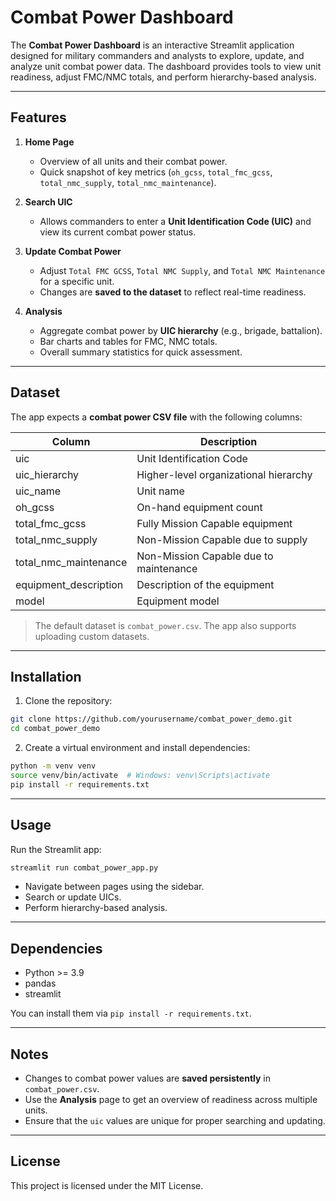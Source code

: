 # Combat Power Dashboard

The **Combat Power Dashboard** is an interactive Streamlit application designed for military commanders and analysts to explore, update, and analyze unit combat power data. The dashboard provides tools to view unit readiness, adjust FMC/NMC totals, and perform hierarchy-based analysis.

---

## Features

1. **Home Page**
   - Overview of all units and their combat power.
   - Quick snapshot of key metrics (`oh_gcss`, `total_fmc_gcss`, `total_nmc_supply`, `total_nmc_maintenance`).

2. **Search UIC**
   - Allows commanders to enter a **Unit Identification Code (UIC)** and view its current combat power status.

3. **Update Combat Power**
   - Adjust `Total FMC GCSS`, `Total NMC Supply`, and `Total NMC Maintenance` for a specific unit.
   - Changes are **saved to the dataset** to reflect real-time readiness.

4. **Analysis**
   - Aggregate combat power by **UIC hierarchy** (e.g., brigade, battalion).
   - Bar charts and tables for FMC, NMC totals.
   - Overall summary statistics for quick assessment.

---

## Dataset

The app expects a **combat power CSV file** with the following columns:

| Column | Description |
|--------|-------------|
| uic | Unit Identification Code |
| uic_hierarchy | Higher-level organizational hierarchy |
| uic_name | Unit name |
| oh_gcss | On-hand equipment count |
| total_fmc_gcss | Fully Mission Capable equipment |
| total_nmc_supply | Non-Mission Capable due to supply |
| total_nmc_maintenance | Non-Mission Capable due to maintenance |
| equipment_description | Description of the equipment |
| model | Equipment model |

> The default dataset is `combat_power.csv`. The app also supports uploading custom datasets.

---

## Installation

1. Clone the repository:

```bash
git clone https://github.com/yourusername/combat_power_demo.git
cd combat_power_demo
```

2. Create a virtual environment and install dependencies:

```bash
python -m venv venv
source venv/bin/activate  # Windows: venv\Scripts\activate
pip install -r requirements.txt
```

---

## Usage

Run the Streamlit app:

```bash
streamlit run combat_power_app.py
```

- Navigate between pages using the sidebar.
- Search or update UICs.
- Perform hierarchy-based analysis.

---

## Dependencies

- Python >= 3.9  
- pandas  
- streamlit  

You can install them via `pip install -r requirements.txt`.

---

## Notes

- Changes to combat power values are **saved persistently** in `combat_power.csv`.  
- Use the **Analysis** page to get an overview of readiness across multiple units.  
- Ensure that the `uic` values are unique for proper searching and updating.

---

## License

This project is licensed under the MIT License.
